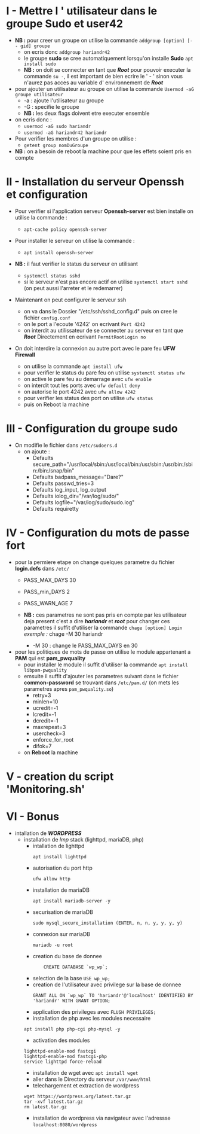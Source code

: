 # I - Mettre l ' utilisateur dans le groupe **Sudo** et **user42**

- **NB :** pour creer un groupe on utilise la commande `addgroup [option] [-- gid] groupe`
	- on ecris donc `addgroup hariandr42`
	- le groupe **sudo** se cree automatiquement lorsqu'on installe **Sudo**
 `apt install sudo`
	- **NB :** on doit se connecter en tant que ***Root*** pour pouvoir executer la commande
`su -`, il est important de bien ecrire le ' - ' sinon vous n'aurez pas acces au variable d'
environnement de ***Root***
- pour ajouter un utilisateur au groupe on utilise la commande `Usermod -aG groupe utilisateur`
	- -a : ajoute l'utilisateur au groupe
	- -G : specifie le groupe
	- **NB :** les deux flags doivent etre executer ensemble
- on ecris donc :
	- `usermod -aG sudo hariandr`
	- `usermod -aG hariandr42 hariandr`
- Pour verifier les membres d'un groupe on utilise :
	- `getent group nomDuGroupe`
- **NB :** on a besoin de reboot la machine pour que les effets soient pris en compte

# II - Installation du serveur Openssh et configuration

- Pour verifier si l'application serveur **Openssh-server** est bien installe on utilise la commande :
	- `apt-cache policy openssh-server`
- Pour installer le serveur on utilise la commande :
	- `apt install openssh-server`
- **NB :** il faut verifier le status du serveur en utilisant 
	- `systemctl status sshd`
	- si le serveur n'est pas encore actif on utilise `systemctl start sshd` (on peut aussi l'arreter et le redemarrer)
- Maintenant on peut configurer le serveur ssh
	- on va dans le Dossier "/etc/ssh/sshd_config.d" puis on cree le fichier `config.conf`
	- on le port a l'ecoute '4242' on ecrivant `Port 4242`
	- on interdit au utilissateur de se connecter au serveur en tant que ***Root*** Directement en ecrivant `PermitRootLogin no`
	
- On doit interdire la connexion au autre port avec le pare feu **UFW Firewall**
	- on utilise la commande `apt install ufw`
	- pour verifier le status du pare feu on utilise `systemctl status ufw`
	- on active le pare feu au demarrage avec `ufw enable`
	- on interdit tout les ports avec `ufw default deny`
	- on autorise le port 4242 avec `ufw allow 4242`
	- pour verifier les status des port on utilise `ufw status`
	- puis on Reboot la machine

# III - Configuration du groupe sudo
- On modifie le fichier dans `/etc/sudoers.d`
	- on ajoute :
		- Defaults	secure_path="/usr/local/sbin:/usr/local/bin:/usr/sbin:/usr/bin:/sbin:/bin:/snap/bin"
		- Defaults	badpass_message="Dare?"
		- Defaults	passwd_tries=3
		- Defaults	log_input, log_output
		- Defaults	iolog_dir="/var/log/sudo/"
		- Defaults	logfile="/var/log/sudo/sudo.log"
		- Defaults	requiretty

# IV - Configuration du mots de passe fort
- pour la permiere etape on change quelques parametre du fichier **login.defs** dans `/etc/`
	- PASS_MAX_DAYS	30
	- PASS_min_DAYS	2
	- PASS_WARN_AGE 7
	
	- **NB :** ces parametres ne sont pas pris en compte par les utilisateur deja present c'est a dire 
***hariandr*** et ***root***
	pour changer ces parametres il suffit d'utiliser la commande `chage [option] Login`
	*exemple :* chage -M 30 hariandr
		- -M 30 : change le PASS_MAX_DAYS en 30
- pour les politiques de mots de passe on utilise le module appartenant a **PAM** qui est **pam_pwquality**
	- pour installer le module il suffit d'utiliser la commande `apt install libpam-pwquality`
	- emsuite il suffit d'ajouter les parametres suivant dans le fichier **common-password** se trouvant dans `/etc/pam.d/` (on mets les parametres apres `pam_pwquality.so`)
		- retry=3
		- minlen=10
		- ucredit=-1
		- lcredit=-1
		- dcredit=-1
		- maxrepeat=3
		- usercheck=3
		- enforce_for_root
		- difok=7
	- on **Reboot** la machine
# V - creation du script 'Monitoring.sh'

# VI - Bonus
- intallation de ***WORDPRESS***
	- installation de *lmp* stack (lighttpd, mariaDB, php)
		- intallation de lighttpd
			```
			apt install lighttpd
			```
		- autorisation du port http
			```
			ufw allow http
			```
		- installation de mariaDB
			```
			apt install mariadb-server -y
			```
		- securisation de mariaDB
			```
			sudo mysql_secure_installation (ENTER, n, n, y, y, y, y)
			```
		- connexion sur mariaDB
			```
			mariadb -u root
			```
		- creation du base de donnee
			```
				CREATE DATABASE `wp_wp`;
			```
		- selection de la base `USE wp_wp;`
		- creation de l'utilisateur avec privilege sur la base de donnee
			```
			GRANT ALL ON `wp_wp` TO 'hariandr'@'localhost' IDENTIFIED BY 'hariandr' WITH GRANT OPTION;
			```
		- application des privileges avec `FLUSH PRIVILEGES;`
		- installation de php avec les modules necessaire
		```
		apt install php php-cgi php-mysql -y

		```
		- activation des modules 
		```
		lighttpd-enable-mod fastcgi
		lighttpd-enable-mod fastcgi-php
		service lighttpd force-reload
		```
		- installation de wget avec `apt install wget`
		- aller dans le Directory du serveur `/var/www/html`
		- telechargement et extraction de wordpress
		```
		wget https://wordpress.org/latest.tar.gz
		tar -xvf latest.tar.gz
		rm latest.tar.gz
		```
		- installation de wordpress via navigateur avec l'adressse `localhost:8080/wordpress`

